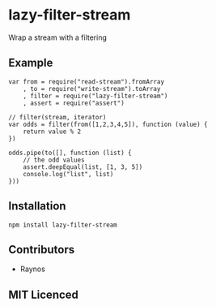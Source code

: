 # lazy-filter-stream

Wrap a stream with a filtering

## Example

```
var from = require("read-stream").fromArray
    , to = require("write-stream").toArray
    , filter = require("lazy-filter-stream")
    , assert = require("assert")

// filter(stream, iterator)
var odds = filter(from([1,2,3,4,5]), function (value) {
    return value % 2
})

odds.pipe(to([], function (list) {
    // the odd values
    assert.deepEqual(list, [1, 3, 5])
    console.log("list", list)
}))

```

## Installation

`npm install lazy-filter-stream`

## Contributors

 - Raynos

## MIT Licenced
